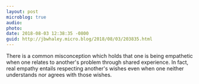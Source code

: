 ```yaml
---
layout: post
microblog: true
audio: 
photo: 
date: 2018-08-03 12:38:35 -0800
guid: http://jbwhaley.micro.blog/2018/08/03/203835.html
---
```

There is a common misconception which holds that one is being empathetic when one relates to another's problem through shared experience. In fact, real empathy entails respecting another's wishes even when one neither understands nor agrees with those wishes.
